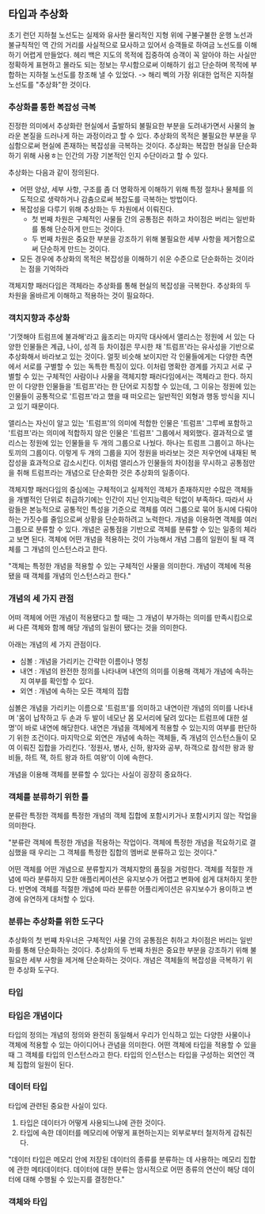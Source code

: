 ## 타입과 추상화

초기 런던 지하철 노선도는 실제와 유사한 물리적인 지형 위에 구불구불한 운행 노선과 불규칙적인 역 간의 거리를 사실적으로 묘사하고 있어서 승객들로 하여금 노선도를 이해하기 어렵게 만들었다.
헤리 백은 지도의 목적에 집중하여 승객이 꼭 알아야 하는 사실만 정확하게 표현하고 몰라도 되는 정보는 무시함으로써 이해하기 쉽고 단순하며 목적에 부합하는 지하철 노선도를 창조해 낼 수 있었다. 
-> 해리 벡의 가장 위대한 업적은 지하철 노선도를 "추상화"한 것이다.

### 추상화를 통한 복잡성 극복 
진정한 의미에서 추상화란 현실에서 출발하되 불필요한 부분을 도려내가면서 사물의 놀라운 본질을 드러나게 하는 과정이라고 할 수 있다. 추상화의 목적은 불필요한 부분을 무심함으로써 현실에 존재하는 복잡성을 극복하는 것이다. 추상화는 복잡한 현실을 단순화하기 위해 사용ㅎ는 인간의 가장 기본적인 인지 수단이라고 할 수 있다.

추상화는 다음과 같이 정의된다.
- 어떤 양상, 세부 사항, 구조를 좀 더 명확하게 이해하기 위해 특정 절차나 물체를 의도적으로 생략하거나 감춤으로써 복잡도를 극복하는 방법이다.
- 복잡성을 다루기 위해 추상화는 두 차원에서 이뤄진다.
  - 첫 번째 차원은 구체적인 사물들 간의 공통점은 취하고 차이점은 버리는 일반화를 통해 단순하게 만드는 것이다.
  - 두 번째 차원은 중요한 부분을 강조하기 위해 불필요한 세부 사항을 제거함으로써 단순하게 만드는 것이다.
- 모든 경우에 추상화의 목적은 복잡성을 이해하기 쉬운 수준으로 단순화하는 것이라는 점을 기억하라

객체지향 패러다임은 객체라는 추상화를 통해 현실의 복잡성을 극복한다. 추상화의 두 차원을 올바르게 이해하고 적용하는 것이 필요하다.

### 객치지향과 추상화
'기껏해야 트럼프에 불과해'라고 읊조리는 마지막 대사에서 앨리스는 정원에 서 있는 다양한 인물들은 계급, 나이, 성격 등 차이점은 무시한 채 '트럼프'라는 유사성을 기반으로 추상화해서 바라보고 있는 것이다.
얼핏 비슷해 보이지만 각 인물들에게는 다양한 측면에서 서로를 구별할 수 있는 독특한 특징이 있다. 이처럼 명확한 경계를 가지고 서로 구별할 수 있는 구체적인 사람이나 사물을 객체지향 패러다임에서는 객체라고 한다.
하지만 이 다양한 인물들을 '트럼프'라는 한 단어로 지칭할 수 있는데, 그 이유는 정원에 있는 인물들이 공통적으로 '트럼프'라고 했을 때 떠오르는 일반적인 외형과 행동 방식을 지니고 있기 때문이다.

앨리스는 자신이 알고 있는 '트럼프'의 의미에 적합한 인물은 '트럼프' 그루베 포함하고 '트럼프'라는 의미에 적합하지 않은 인물은 '트럼프' 그룹에서 제외했다. 결과적으로 앨리스는 정원에 있는 인물들을 두 개의 그룹으로 나눴다. 하나는 트럼프 그룹이고 하나는 토끼의 그룹이다. 이렇게 두 개의 그룹을 지어 정원을 바라보는 것은 저우언에 내재된 복잡성을 효과적으로 감소시킨다. 이처럼 앨리스가 인물들의 차이점을 무시하고 공통점만을 취해 트럼프라는 개념으로 단순화한 것은 추상화의 일종이다. 

객체지향 패러다임의 중심에는 구체적이고 실제적인 객체가 존재하지만 수많은 객체들을 개별적인 단위로 취급하기에는 인간이 지닌 인지능력은 턱없이 부족하다. 따라서 사람들은 본능적으로 공통적인 특성을 기준으로 객체를 여러 그룹으로 묶어 동시에 다뤄야 하는 가짓수를 줄임으로써 상황을 단순화하려고 노력한다.
개념을 이용하면 객체를 여러 그룹으로 분류할 수 있다. 개념은 공통점을 기반으로 객체를 분류할 수 있는 일종의 체라고 보면 된다. 객체에 어떤 개념을 적용하는 것이 가능해서 개념 그룹의 일원이 될 때 객체를 그 개념의 인스턴스라고 한다.

"객체는 특정한 개념을 적용할 수 있는 구체적인 사물을 의미한다. 개념이 객체에 적용됐을 때 객체를 개념의 인스턴스라고 한다."

### 개념의 세 가지 관점
어떠 객체에 어떤 개념이 적용됐다고 할 때는 그 개념이 부가하는 의미를 만족시킴으로써 다른 객체와 함께 해당 개념의 일원이 됐다는 것을 의미한다.

아래는 개념의 세 가지 관점이다.
- 심볼 : 개념을 가리키는 간략한 이름이나 명칭
- 내연 : 개념의 완전한 정의를 나타내며 내연의 의미를 이용해 객체가 개념에 속하는지 여부를 확인할 수 있다.
- 외연 : 개념에 속하는 모든 객체의 집합

심볼은 개념을 가리키는 이름으로 '트럼프'를 의미하고 내연이란 개념의 의미를 나타내며 '몸이 납작하고 두 손과 두 발이 네모난 몸 모서리에 달려 있다는 트럼프에 대한 설명'이 바로 내연에 해당한다. 내연은 개념을 객체에게 적용할 수 있는지의 여부를 판단하기 위한 조건이다. 마지막으로 외연은 개념에 속하는 객체들, 즉 개념의 인스턴스들이 모여 이뤄진 집합을 가리킨다. '정원사, 병사, 신하, 왕자와 공부, 하객으로 참석한 왕과 왕비들, 하트 잭, 하트 왕과 하트 여왕'이 이에 속한다.

개념을 이용해 객체를 분류할 수 있다는 사실이 굉장히 중요하다.

### 객체를 분류하기 위한 틀
분류란 특정한 객체를 특정한 개념의 객체 집합에 포함시키거나 포함시키지 않는 작업을 의미한다.

"분류란 객체에 특정한 개념을 적용하는 작업이다. 객체에 특정한 개념을 적요하기로 결심했을 때 우리는 그 객체를 특정한 집합의 멤버로 분류하고 있는 것이다."

어떤 객체를 어떤 개념으로 분류할지가 객체지향의 품질을 겨렁한다. 객체를 적절한 개념에 따라 분류하지 모한 애플리케이션은 유지보수가 어렵고 변화에 쉽게 대처하지 못한다. 반면에 객체를 적절한 개념에 따라 분류한 어플리케이션은 유지보수가 용이하고 변경에 유연하게 대처할 수 있다.

### 분류는 추상화를 위한 도구다
추상화의 첫 번쨰 차우너은 구체적인 사물 간의 공통점은 취하고 차이점은 버리는 일반화를 통해 단순화하는 것이다. 추상화의 두 번째 차원은 중요한 부분을 강조하기 위해 불필요한 세부 사항을 제거해 단순화하는 것이다. 개념은 객체들의 복잡성을 극복하기 위한 추상화 도구다. 

### 타입
### 타입은 개념이다
타입의 정의는 개념의 정의와 완전히 동일해서 우리가 인식하고 있는 다양한 사물이나 객체에 적용할 수 있는 아이디어나 관념을 의미한다. 어떤 객체에 타입을 적용할 수 있을 때 그 객체를 타입의 인스턴스라고 한다. 타입의 인스턴스는 타입을 구성하는 외연인 객체 집합의 일원이 된다.

### 데이터 타입
타입에 관련된 중요한 사실이 있다.
1. 타입은 데이터가 어떻게 사용되느냐에 관한 것이다.
2. 타입에 속한 데이터를 메모리에 어떻게 표현하는지는 외부로부터 철저하게 감춰진다.

"데이터 타입은 메모리 안에 저장된 데이터의 종류를 분류하는 데 사용하는 메모리 집합에 관한 메타데이터다. 데이터에 대한 분류는 암시적으로 어떤 종류의 연산이 해당 데이터에 대해 수행될 수 있는지를 결정한다."

### 객체와 타입

